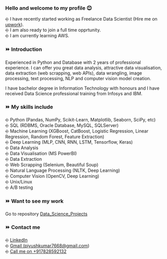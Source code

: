 ### Hello and welcome to my profile 😊

⎆ I have recently started working as Freelance Data Scientist (Hire me on <a href='https://www.upwork.com/o/profiles/users/~018931749836781421/'>upwork</a>).  
⎆ I am also ready to join a full time opprtunity.    
⎆ I am currently learning AWS.      
      
### ⏩ Introduction    
Experienced in Python and Database with 2 years of professional experience. I can offer you great data analysis, attractive data visualisation, data extraction (web scrapping, web APIs), data wrangling, image processing, text processing, NLP and computer vision model creation.

I have bachelor degree in Information Technology with honours and I have received Data Science professional training from Infosys and IBM.  

### ⏩ My skills include  
⎆ Python (Pandas, NumPy, Scikit-Learn, Matplotlib, Seaborn, SciPy, etc)  
⎆ SQL (RDBMS, Oracle Database, MySQL, SQLServer)  
⎆ Machine Learning (XGBoost, CatBoost, Logistic Regression, Linear Regression, Random Forest, Feature Extraction)  
⎆ Deep Learning (MLP, CNN, RNN, LSTM, Tensorflow, Keras)   
⎆ Data Analysis  
⎆ Data Visualisation (MS PowerBI)  
⎆ Data Extraction  
⎆ Web Scrapping (Selenium, Beautiful Soup)  
⎆ Natural Language Processing (NLTK, Deep Learning)  
⎆ Computer Vision (OpenCV, Deep Learning)  
⎆ Unix/Linux  
⎆ A/B testing   
  
### ⏩ Want to see my work
Go to repository <a href = 'https://github.com/Mr-Piyush-Kumar/Data_Science_Projects'>Data_Science_Projects</a>   
  
### ⏩ Contact me  
⎆ <a href = 'https://www.linkedin.com/in/piyushkumar7668/'>LinkedIn</a>  
⎆ <a href = 'mailto: piyushkumar7668@gmail.com'>Gmail (piyushkumar7668@gmail.com)</a>  
⎆ <a href = "tel:+917828592132">Call me on +917828592132</a>
